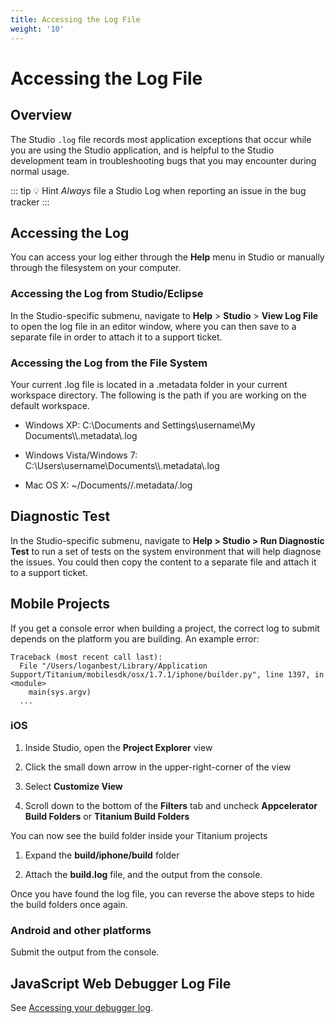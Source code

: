 ```yaml
---
title: Accessing the Log File
weight: '10'
---
```


# Accessing the Log File

## Overview

The Studio `.log` file records most application exceptions that occur while you are using the Studio application, and is helpful to the Studio development team in troubleshooting bugs that you may encounter during normal usage.

::: tip 💡 Hint
_Always_ file a Studio Log when reporting an issue in the bug tracker
:::

## Accessing the Log

You can access your log either through the **Help** menu in Studio or manually through the filesystem on your computer.

### Accessing the Log from Studio/Eclipse

In the Studio-specific submenu, navigate to **Help** > **Studio** \> **View Log File** to open the log file in an editor window, where you can then save to a separate file in order to attach it to a support ticket.

### Accessing the Log from the File System

Your current .log file is located in a .metadata folder in your current workspace directory. The following is the path if you are working on the default workspace.

* Windows XP: C:\\Documents and Settings\\username\\My Documents\\<Studio Workspace>\\.metadata\\.log

* Windows Vista/Windows 7: C:\\Users\\username\\Documents\\<Studio Workspace>\\.metadata\\.log

* Mac OS X: ~/Documents/<Studio Workspace>/.metadata/.log

## Diagnostic Test

In the Studio-specific submenu, navigate to **Help > Studio > Run Diagnostic Test** to run a set of tests on the system environment that will help diagnose the issues. You could then copy the content to a separate file and attach it to a support ticket.

## Mobile Projects

If you get a console error when building a project, the correct log to submit depends on the platform you are building. An example error:

```
Traceback (most recent call last):
  File "/Users/loganbest/Library/Application Support/Titanium/mobilesdk/osx/1.7.1/iphone/builder.py", line 1397, in <module>
    main(sys.argv)
  ...
```

### iOS

1. Inside Studio, open the **Project Explorer** view

2. Click the small down arrow in the upper-right-corner of the view

3. Select **Customize View**

4. Scroll down to the bottom of the **Filters** tab and uncheck **Appcelerator Build Folders** or **Titanium Build Folders**

You can now see the build folder inside your Titanium projects

1. Expand the **build/iphone/build** folder

2. Attach the **build.log** file, and the output from the console.

Once you have found the log file, you can reverse the above steps to hide the build folders once again.

### Android and other platforms

Submit the output from the console.

## JavaScript Web Debugger Log File

See [Accessing your debugger log](/guide/Axway_Appcelerator_Studio/Axway_Appcelerator_Studio_Guide/Web_Development/JavaScript_Development/Debugging_JavaScript/Accessing_your_debugger_log/).
